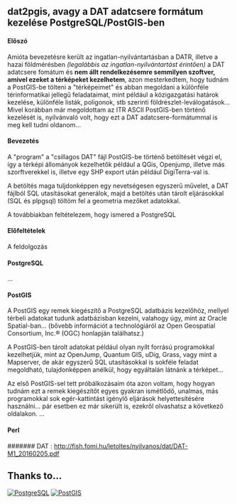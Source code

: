 ## dat2pgis, avagy a DAT adatcsere formátum kezelése PostgreSQL/PostGIS-ben

#### Előszó
Amióta bevezetésre került az ingatlan-nyilvántartásban a DATR, illetve a hazai földmérésben *(legalábbis az ingatlan-nyilvántartást érintően)* a DAT adatcsere fomátum és **nem állt rendelkezésemre semmilyen szoftver, amivel ezeket a térképeket kezelhetem**, azon mesterkedtem, hogy tudnám a PostGIS-be tölteni a "térképeimet" és abban megoldani a különféle térinformatikai jellegű feladataimat, mint például a közigazgatási határok kezelése, különféle listák, poligonok, stb szerinti földrészlet-leválogatások...
Mivel korábban már megoldottam az ITR ASCII PostGIS-ben történő kezelését is, nyilvánvaló volt, hogy ezt a DAT adatcsere-formátummal is meg kell tudni oldanom...

#### Bevezetés
A "program" a "csillagos DAT" fájl PostGIS-be történő betöltését végzi el, így a térképi állományok kezelhetők például a QGis, Openjump, illetve más szorftverekkel is, illetve egy SHP export után például DigiTerra-val is.

A betöltés maga tuljdonképpen egy nevetségesen egyszerű művelet, a DAT fájlból SQL utasításokat generálok, majd a betöltés után tárolt eljárásokkal (SQL és plpgsql) töltöm fel a geometria mezőket adatokkal.

A továbbiakban feltételezem, hogy ismered a PostgreSQL

#### Előfeltételek
A feldolgozás 

#### PostgreSQL
...

#### PostGIS
A PostGIS egy remek kiegészítő a PostgreSQL adatbázis kezelőhöz, mellyel térbeli adatokat tudunk adatbázisban kezelni, valahogy úgy, mint az Oracle Spatial-ban... (bővebb információt a technológiáról az Open Geospatial Consortium, Inc.® (OGC) honlapján találhatsz.)

A PostGIS-ben tárolt adatokat például olyan nyílt forrású programokkal kezelhetjük, mint az OpenJump, Quantum GIS, uDig, Grass, vagy mint a Mapserver, de akár egyszerű SQL utasításokkal is sokféle feladat megoldható, tulajdonképpen anélkül, hogy egyáltalán látnánk a térképet...

Az első PostGIS-sel tett próbálkozásaim óta azon voltam, hogy hogyan tudnám ezt a remek kiegészítőt egyes gyakran ismétlődő, unalmas, más programokkal sok egér-kattintást igénylő eljárások helyettesítésére használni... pár esetben ez már sikerült is, ezekről olvashatsz a következő oldalakon.
...

#### Perl

#######
DAT : http://fish.fomi.hu/letoltes/nyilvanos/dat/DAT-M1_20160205.pdf



Thanks to...
------------
[![PostgreSQL](https://wiki.postgresql.org/images/3/30/PostgreSQL_logo.3colors.120x120.png)](http://www.postgresql.org)
[![PostGIS](https://upload.wikimedia.org/wikipedia/en/6/60/PostGIS_logo.png)](http://www.postgis.org)
